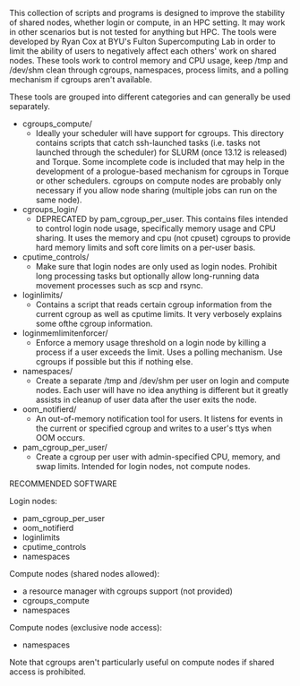 This collection of scripts and programs is designed to improve the stability of shared nodes, whether login or compute, in an HPC setting.  It may work in other scenarios but is not tested for anything but HPC.  The tools were developed by Ryan Cox at BYU's Fulton Supercomputing Lab in order to limit the ability of users to negatively affect each others' work on shared nodes.  These tools work to control memory and CPU usage, keep /tmp and /dev/shm clean through cgroups, namespaces, process limits, and a polling mechanism if cgroups aren't available.

These tools are grouped into different categories and can generally be used separately.

* cgroups_compute/
	- Ideally your scheduler will have support for cgroups.  This directory contains scripts that catch ssh-launched tasks (i.e. tasks not launched through the scheduler) for SLURM (once 13.12 is released) and Torque.  Some incomplete code is included that may help in the development of a prologue-based mechanism for cgroups in Torque or other schedulers.  cgroups on compute nodes are probably only necessary if you allow node sharing (multiple jobs can run on the same node).
* cgroups_login/
	- DEPRECATED by pam_cgroup_per_user.  This contains files intended to control login node usage, specifically memory usage and CPU sharing.  It uses the memory and cpu (not cpuset) cgroups to provide hard memory limits and soft core limits on a per-user basis.
* cputime_controls/
	- Make sure that login nodes are only used as login nodes.  Prohibit long processing tasks but optionally allow long-running data movement processes such as scp and rsync.
* loginlimits/
	- Contains a script that reads certain cgroup information from the current cgroup as well as cputime limits.  It very verbosely explains some ofthe cgroup information.
* loginmemlimitenforcer/
	- Enforce a memory usage threshold on a login node by killing a process if a user exceeds the limit.  Uses a polling mechanism.  Use cgroups if possible but this if nothing else.
* namespaces/
	- Create a separate /tmp and /dev/shm per user on login and compute nodes.  Each user will have no idea anything is different but it greatly assists in cleanup of user data after the user exits the node.
* oom_notifierd/
	- An out-of-memory notification tool for users.  It listens for events in the current or specified cgroup and writes to a user's ttys when OOM occurs.
* pam_cgroup_per_user/
	- Create a cgroup per user with admin-specified CPU, memory, and swap limits.  Intended for login nodes, not compute nodes.


RECOMMENDED SOFTWARE

Login nodes:
* pam_cgroup_per_user
* oom_notifierd
* loginlimits
* cputime_controls
* namespaces

Compute nodes (shared nodes allowed):
* a resource manager with cgroups support (not provided)
* cgroups_compute
* namespaces

Compute nodes (exclusive node access):
* namespaces

Note that cgroups aren't particularly useful on compute nodes if shared access is prohibited.
